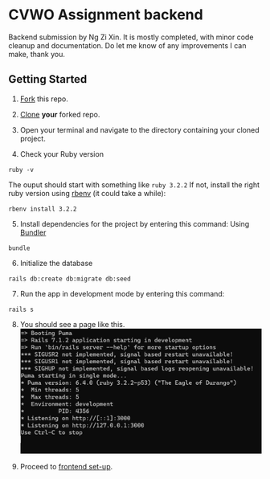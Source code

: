 # CVWO Assignment backend

Backend submission by Ng Zi Xin. It is mostly completed, with minor code cleanup and documentation. Do let me know of any improvements I can make, thank you.

## Getting Started

1. [Fork](https://docs.github.com/en/get-started/quickstart/fork-a-repo#forking-a-repository) this repo.

2. [Clone](https://docs.github.com/en/get-started/quickstart/fork-a-repo#cloning-your-forked-repository) **your** forked repo.

3. Open your terminal and navigate to the directory containing your cloned project.

4. Check your Ruby version
```shell
ruby -v
```
The ouput should start with something like `ruby 3.2.2`
If not, install the right ruby version using [rbenv](https://github.com/rbenv/rbenv) (it could take a while):
```shell
rbenv install 3.2.2
```

5. Install dependencies for the project by entering this command:
Using [Bundler](https://github.com/bundler/bundler)
```shell
bundle
```

6. Initialize the database
```shell
rails db:create db:migrate db:seed
```

7. Run the app in development mode by entering this command:
```shell
rails s
```

8. You should see a page like this.
   ![Command Line](public/images/ServeApp.png)

9. Proceed to [frontend set-up](https://github.com/NgZiXin/CVWO-Frontend).

